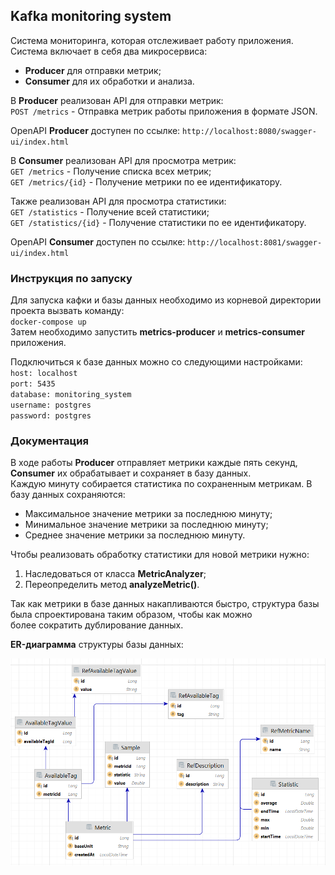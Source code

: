 ## Kafka monitoring system  
  
Система мониторинга, которая отслеживает работу приложения.  
Система включает в себя два микросервиса:  
- __Producer__ для отправки метрик;  
- __Consumer__ для их обработки и анализа.  
  
В __Producer__ реализован API для отправки метрик:  
`POST /metrics` - Отправка метрик работы приложения в формате JSON.

OpenAPI __Producer__ доступен по ссылке: `http://localhost:8080/swagger-ui/index.html`  
  
В __Consumer__ реализован API для просмотра метрик:  
`GET /metrics` - Получение списка всех метрик;  
`GET /metrics/{id}` - Получение метрики по ее идентификатору.  
  
Также реализован API для просмотра статистики:  
`GET /statistics` - Получение всей статистики;  
`GET /statistics/{id}` - Получение статистики по ее идентификатору.

OpenAPI __Consumer__ доступен по ссылке: `http://localhost:8081/swagger-ui/index.html`  

### Инструкция по запуску

Для запуска кафки и базы данных необходимо из корневой директории проекта вызвать команду:  
`docker-compose up`  
Затем необходимо запустить **metrics-producer** и **metrics-consumer** приложения.

Подключиться к базе данных можно со следующими настройками:  
`host: localhost`    
`port: 5435`  
`database: monitoring_system`  
`username: postgres`    
`password: postgres`

### Документация  
  
В ходе работы __Producer__ отправляет метрики каждые пять секунд, __Consumer__ их обрабатывает и сохраняет в базу данных.  
Каждую минуту собирается статистика по сохраненным метрикам. В базу данных сохраняются:  
- Максимальное значение метрики за последнюю минуту;
- Минимальное значение метрики за последнюю минуту;  
- Среднее значение метрики за последнюю минуту.  

Чтобы реализовать обработку статистики для новой метрики нужно:  
1) Наследоваться от класса **MetricAnalyzer**;  
2) Переопределить метод **analyzeMetric()**.  

Так как метрики в базе данных накапливаются быстро, структура базы была спроектирована таким образом, чтобы как можно  
более сократить дублирование данных.  

**ER-диаграмма** структуры базы данных:  

![er-diagram.png](er-diagram.png)
